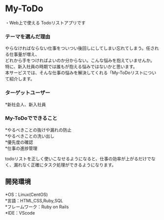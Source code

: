 # My-ToDo  
・Web上で使える Todoリストアプリです  

### テーマを選んだ理由  
やらなければならない仕事をついつい後回しにしてしまい忘れてしまう。任される仕事量が増え、  
どれから手をつければよいのか分からない。こんな悩みを抱えていませんか。
特に、新入社員の時期では誰もが抱える悩みではないかと思います。  
本サービスでは、そんな仕事の悩みを解決してくれる「My-ToDoリストについて紹介します。    

### ターゲットユーザー  
*新社会人、新入社員  

### My-ToDoでできること  
*やるべきことの抜けや漏れの防止  
*やるべきことの洗い出し  
*優先度の確認  
*仕事の進捗管理  

todoリストを正しく使いこなせるようになると、仕事の効率が上がるだけでなく、漏れなく正確にタスク処理ができるようになります。  

## 開発環境  
*OS：Linux(CentOS)  
*言語：HTML,CSS,Ruby,SQL  
*フレームワーク：Ruby on Rails  
*IDE：VScode  

